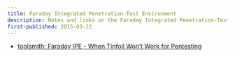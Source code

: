 ```yaml
---
title: Faraday Integrated Penetration-Test Environment
description: Notes and links on the Faraday Integrated Penetration-Test Environment
first-published: 2015-03-22
---
```


*   [toolsmith: Faraday IPE - When Tinfoil Won’t Work for Pentesting](http://holisticinfosec.blogspot.com/2015/03/toolsmith-faraday-ipe-when-tinfoil-wont.html)
